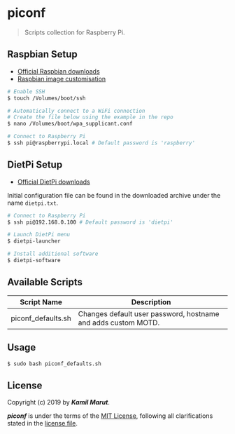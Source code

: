 # piconf

> Scripts collection for Raspberry Pi.

## Raspbian Setup

* [Official Raspbian downloads](https://www.raspberrypi.org/downloads/raspbian/)
* [Raspbian image customisation](https://www.pibakery.org/)

```bash
# Enable SSH
$ touch /Volumes/boot/ssh

# Automatically connect to a WiFi connection
# Create the file below using the example in the repo
$ nano /Volumes/boot/wpa_supplicant.conf

# Connect to Raspberry Pi
$ ssh pi@raspberrypi.local # Default password is 'raspberry'
```

## DietPi Setup

* [Official DietPi downloads](https://dietpi.com)

Initial configuration file can be found in the downloaded archive under the name `dietpi.txt`.

```bash
# Connect to Raspberry Pi
$ ssh pi@192.168.0.100 # Default password is 'dietpi'

# Launch DietPi menu
$ dietpi-launcher

# Install additional software
$ dietpi-software
```

## Available Scripts

| Script Name | Description |
|---|---|
| piconf_defaults.sh | Changes default user password, hostname and adds custom MOTD. |


## Usage

```bash
$ sudo bash piconf_defaults.sh
```

## License

Copyright (c) 2019 by ***Kamil Marut***.

***piconf*** is under the terms of the [MIT License](https://www.tldrlegal.com/l/mit), following all clarifications stated in the [license file](LICENSE).
